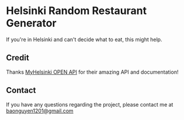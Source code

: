 # Helsinki Random Restaurant Generator

If you're in Helsinki and can't decide what to eat, this might help.

## Credit

Thanks [MyHelsinki OPEN API](http://open-api.myhelsinki.fi/doc#/) for their amazing API and documentation!

## Contact

If you have any questions regarding the project, please contact me at baonguyen1201@gmail.com
